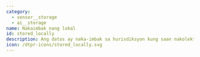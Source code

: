 ```yaml
---
category:
  - sensor__storage
  - ai__storage
name: Nakaimbak nang lokal
id: stored_locally
description: Ang datos ay naka-imbak sa hurisdiksyon kung saan nakolekta ito.
icon: /dtpr-icons/stored_locally.svg
---
```


